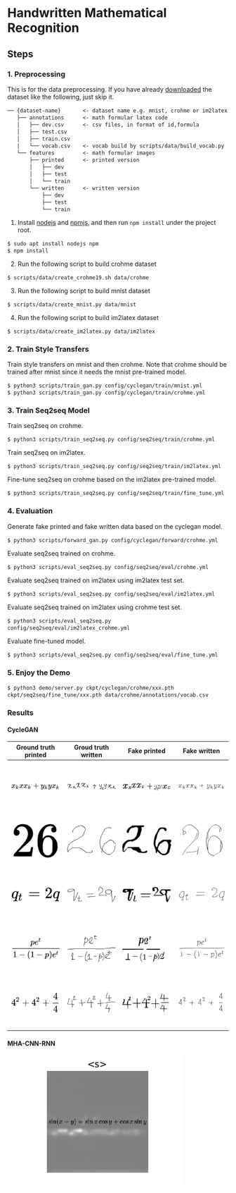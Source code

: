 # Handwritten Mathematical Recognition

## Steps

### 1. Preprocessing

This is for the data preprocessing. If you have already [downloaded](https://drive.google.com/open?id=1zlsVRFXSdPhcjKEIKvTNShcTpTUe_VAe) the dataset like the following, just skip it.

```
── {dataset-name}       <- dataset name e.g. mnist, crohme or im2latex
   ├── annotations      <- math formular latex code
   │   ├── dev.csv      <- csv files, in format of id,formula
   │   ├── test.csv
   │   ├── train.csv
   |   └── vocab.csv    <- vocab build by scripts/data/build_vocab.py
   └── features         <- math formular images
       ├── printed      <- printed version
       │   ├── dev
       │   ├── test
       │   └── train
       └── written      <- written version
           ├── dev
           ├── test
           └── train
```

1. Install [nodejs](https://nodejs.org/en/) and [npmjs](https://www.npmjs.com/), and then run `npm install` under the project root.

```
$ sudo apt install nodejs npm
$ npm install
```

2. Run the following script to build crohme dataset

```
$ scripts/data/create_crohme19.sh data/crohme
```

3. Run the following script to build mnist dataset

```
$ scripts/data/create_mnist.py data/mnist
```

4. Run the following script to build im2latex dataset

```
$ scripts/data/create_im2latex.py data/im2latex
```

### 2. Train Style Transfers

Train style transfers on mnist and then crohme. Note that crohme should be trained after mnist since it needs the mnist pre-trained model.

```
$ python3 scripts/train_gan.py config/cyclegan/train/mnist.yml
$ python3 scripts/train_gan.py config/cyclegan/train/crohme.yml
```

### 3. Train Seq2seq Model

Train seq2seq on crohme.

```
$ python3 scripts/train_seq2seq.py config/seq2seq/train/crohme.yml
```

Train seq2seq on im2latex.

```
$ python3 scripts/train_seq2seq.py config/seq2seq/train/im2latex.yml
```

Fine-tune seq2seq on crohme based on the im2latex pre-trained model.

```
$ python3 scripts/train_seq2seq.py config/seq2seq/train/fine_tune.yml
```

### 4. Evaluation

Generate fake printed and fake written data based on the cyclegan model.

```
$ python3 scripts/forward_gan.py config/cyclegan/forward/crohme.yml
```

Evaluate seq2seq trained on crohme.

```
$ python3 scripts/eval_seq2seq.py config/seq2seq/eval/crohme.yml
```

Evaluate seq2seq trained on im2latex using im2latex test set.

```
$ python3 scripts/eval_seq2seq.py config/seq2seq/eval/im2latex.yml
```

Evaluate seq2seq trained on im2latex using crohme test set.

```
$ python3 scripts/eval_seq2seq.py config/seq2seq/eval/im2latex_crohme.yml
```

Evaluate fine-tuned model.

```
$ python3 scripts/eval_seq2seq.py config/seq2seq/eval/fine_tune.yml
```

### 5. Enjoy the Demo

```
$ python3 demo/server.py ckpt/cyclegan/crohme/xxx.pth  ckpt/seq2seq/fine_tune/xxx.pth data/crohme/annotations/vocab.csv
```

### Results

#### CycleGAN

|          Ground truth printed          |          Groud truth written           |                Fake printed                 |                Fake written                 |
| :------------------------------------: | :------------------------------------: | :-----------------------------------------: | :-----------------------------------------: |
| ![](fig/cyclegan/printed/18_em_0.png)  | ![](fig/cyclegan/written/18_em_0.png)  | ![](fig/cyclegan/fake_printed/18_em_0.png)  | ![](fig/cyclegan/fake_written/18_em_0.png)  |
| ![](fig/cyclegan/printed/18_em_10.png) | ![](fig/cyclegan/written/18_em_10.png) | ![](fig/cyclegan/fake_printed/18_em_10.png) | ![](fig/cyclegan/fake_written/18_em_10.png) |
| ![](fig/cyclegan/printed/18_em_11.png) | ![](fig/cyclegan/written/18_em_11.png) | ![](fig/cyclegan/fake_printed/18_em_11.png) | ![](fig/cyclegan/fake_written/18_em_11.png) |
| ![](fig/cyclegan/printed/18_em_12.png) | ![](fig/cyclegan/written/18_em_12.png) | ![](fig/cyclegan/fake_printed/18_em_12.png) | ![](fig/cyclegan/fake_written/18_em_12.png) |
| ![](fig/cyclegan/printed/18_em_13.png) | ![](fig/cyclegan/written/18_em_13.png) | ![](fig/cyclegan/fake_printed/18_em_13.png) | ![](fig/cyclegan/fake_written/18_em_13.png) |

#### MHA-CNN-RNN

![](fig/seq2seq/real_decoded.gif)
